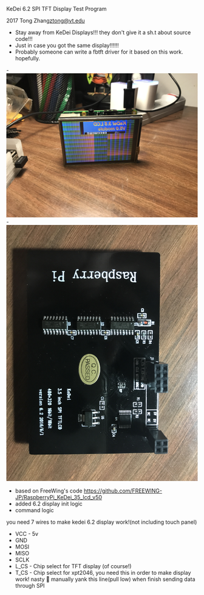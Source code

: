 KeDei 6.2 SPI TFT Display Test Program

2017 Tong Zhang<ztong@vt.edu>

- Stay away from KeDei Displays!!! they don't give it a sh.t about source code!!!
- Just in case you got the same display!!!!!!
- Probably someone can write a fbtft driver for it based on this work.
   hopefully.

-![RPI KeDei 6.2 Display](/kedei_62_work.jpg)
-![KeDei 6.2 Display Butt](/kedei_butt.jpg)

- based on FreeWing's code
    https://github.com/FREEWING-JP/RaspberryPi_KeDei_35_lcd_v50
- added 6.2 display init logic
- command logic

you need 7 wires to make kedei 6.2 display work!(not including touch panel)

* VCC - 5v
* GND
* MOSI
* MISO
* SCLK
* L\_CS - Chip select for TFT display (of course!)
* T\_CS - Chip select for xpt2046, you need this in order to make display work!
nasty 🤢
manually yank this line(pull low) when finish sending data through SPI



